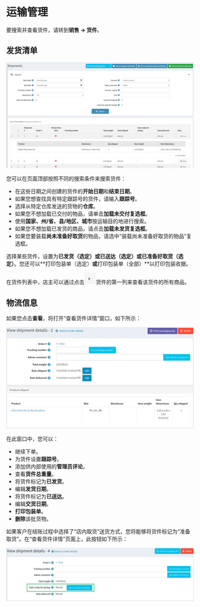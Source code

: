 
# 运输管理




要搜索并查看货件，请转到**销售 → 货件**。

## 发货清单

![Img](./FILES/store-transport.md/img-20240731141937.png)

您可以在页面顶部按照不同的搜索条件来搜索货件：

- 在这些日期之间创建的货件的**开始日期**和**结束日期**。
- 如果您想查找具有特定跟踪号的货件，请输入**跟踪号**。
- 选择从特定仓库发送的货物的**仓库**。
- 如果您不想加载已交付的物品，请单击**加载未交付复选框**。
- 使用**国家、州/省、县/地区、城市**按运输目的地进行搜索。
- 如果您不想加载已发货的商品，请点击**加载未发货复选框**。
- 如果您要装载**尚未准备好取货**的物品，请选中“装载尚未准备好取货的物品”复选框。

选择某些货件，设置为**已发货（选定）**或**已送达（选定）**或**已准备好取货（选定）**。您还可以**打印包装单（选定）**或**打印包装单（全部）**以打印包装收据。

在货件列表中，店主可以通过点击![Img](./FILES/store-transport.md/img-20240731142011.png)货件的第一列来查看该货件的所有商品。


## 物流信息

如果您点击**查看**，将打开“查看货件详情”窗口，如下所示：

![Img](./FILES/store-transport.md/img-20240731142057.png)

在此窗口中，您可以：

- 继续下单。
- 为货件设置**跟踪号**。
- 添加供内部使用的**管理员评论**。
- 查看**货件总重量**。
- 将货件标记为**已发货**。
- 编辑**发货日期**。
- 将货件标记为**已送达**。
- 编辑**交货日期**。
- **打印包装单**。
- **删除**该批货物。

如果客户在结账过程中选择了“店内取货”送货方式，您将能够将货件标记为“准备取货”。在“查看货件详情”页面上，此按钮如下所示：

![Img](./FILES/store-transport.md/img-20240731142226.png)
